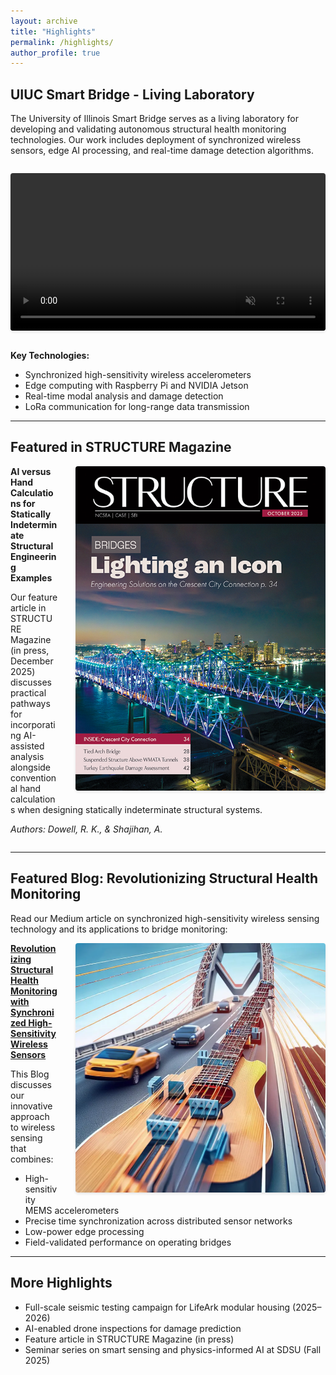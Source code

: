```yaml
---
layout: archive
title: "Highlights"
permalink: /highlights/
author_profile: true
---
```


## UIUC Smart Bridge - Living Laboratory

The University of Illinois Smart Bridge serves as a living laboratory for developing and validating autonomous structural health monitoring technologies. Our work includes deployment of synchronized wireless sensors, edge AI processing, and real-time damage detection algorithms.

<video width="100%" style="max-width: 800px; border-radius: 4px; box-shadow: 0 2px 4px rgba(0,0,0,0.1); margin: 1em 0;" autoplay loop muted playsinline>
  <source src="/images/smartbridge.mp4" type="video/mp4">
  Your browser does not support the video tag.
</video>

**Key Technologies:**
- Synchronized high-sensitivity wireless accelerometers
- Edge computing with Raspberry Pi and NVIDIA Jetson
- Real-time modal analysis and damage detection
- LoRa communication for long-range data transmission

---

## Featured in STRUCTURE Magazine

<img src="/images/publications/structure.jpg" alt="STRUCTURE Magazine Feature" style="max-width: 400px; float: right; margin-left: 2em; margin-bottom: 1em; border-radius: 4px; box-shadow: 0 2px 4px rgba(0,0,0,0.1);">

**AI versus Hand Calculations for Statically Indeterminate Structural Engineering Examples**

Our feature article in STRUCTURE Magazine (in press, December 2025) discusses practical pathways for incorporating AI-assisted analysis alongside conventional hand calculations when designing statically indeterminate structural systems. 

*Authors: Dowell, R. K., & Shajihan, A.*

<div style="clear: both;"></div>

---

## Featured Blog: Revolutionizing Structural Health Monitoring

Read our Medium article on synchronized high-sensitivity wireless sensing technology and its applications to bridge monitoring:

<img src="/images/publications/symphony.png" alt="Revolutionizing Structural Health Monitoring" style="max-width: 400px; float: right; margin-left: 2em; margin-bottom: 1em; border-radius: 4px; box-shadow: 0 2px 4px rgba(0,0,0,0.1);">

**[Revolutionizing Structural Health Monitoring with Synchronized High-Sensitivity Wireless Sensors](https://medium.com/@shaikalthaf4/revolutionizing-structural-health-monitoring-with-a-synchronized-high-sensitivity-wireless-189553908117)**

This Blog discusses our innovative approach to wireless sensing that combines:
- High-sensitivity MEMS accelerometers
- Precise time synchronization across distributed sensor networks
- Low-power edge processing
- Field-validated performance on operating bridges

---

## More Highlights

- Full-scale seismic testing campaign for LifeArk modular housing (2025–2026)
- AI-enabled drone inspections for damage prediction
- Feature article in STRUCTURE Magazine (in press)
- Seminar series on smart sensing and physics-informed AI at SDSU (Fall 2025)
